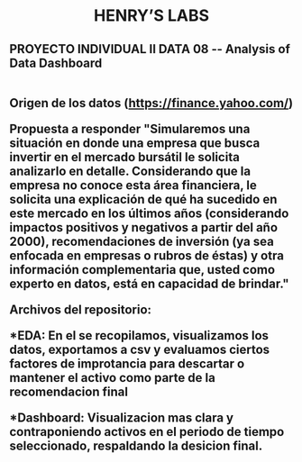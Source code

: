 <h1 align=center> HENRY’S LABS </h1>

<h2>PROYECTO INDIVIDUAL II DATA 08 -- Analysis of Data Dashboard <br><br>

**Origen de los datos (https://finance.yahoo.com/)**

**Propuesta a responder**
"Simularemos una situación en donde una empresa que busca invertir en el mercado bursátil le solicita analizarlo en detalle. Considerando que la empresa no conoce esta área financiera, le solicita una explicación de qué ha sucedido en este mercado en los últimos años (considerando impactos positivos y negativos a partir del año 2000), recomendaciones de inversión (ya sea enfocada en empresas o rubros de éstas) y otra información complementaria que, usted como experto en datos, está en capacidad de brindar."




**Archivos del repositorio:**

*EDA: En el se recopilamos, visualizamos los datos, exportamos a csv y evaluamos ciertos factores de improtancia para descartar o mantener el activo como parte de la recomendacion final

*Dashboard: Visualizacion mas clara y contraponiendo activos en el periodo de tiempo seleccionado, respaldando la desicion final.






